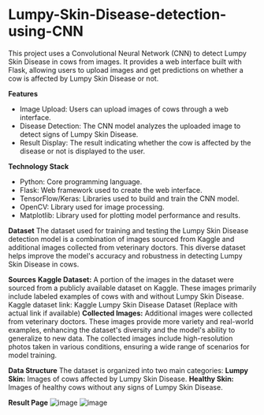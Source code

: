 # Lumpy-Skin-Disease-detection-using-CNN
This project uses a Convolutional Neural Network (CNN) to detect Lumpy Skin Disease in cows from images. It provides a web interface built with Flask, allowing users to upload images and get predictions on whether a cow is affected by Lumpy Skin Disease or not.

**Features**
- Image Upload: Users can upload images of cows through a web interface.
- Disease Detection: The CNN model analyzes the uploaded image to detect signs of Lumpy Skin Disease.
- Result Display: The result indicating whether the cow is affected by the disease or not is displayed to the user.

**Technology Stack**
- Python: Core programming language.
- Flask: Web framework used to create the web interface.
- TensorFlow/Keras: Libraries used to build and train the CNN model.
- OpenCV: Library used for image processing.
- Matplotlib: Library used for plotting model performance and results.

**Dataset**
The dataset used for training and testing the Lumpy Skin Disease detection model is a combination of images sourced from Kaggle and additional images collected from veterinary doctors. This diverse dataset helps improve the model's accuracy and robustness in detecting Lumpy Skin Disease in cows.

**Sources**
**Kaggle Dataset:**
A portion of the images in the dataset were sourced from a publicly available dataset on Kaggle. These images primarily include labeled examples of cows with and without Lumpy Skin Disease.
Kaggle dataset link: Kaggle Lumpy Skin Disease Dataset (Replace with actual link if available)
**Collected Images:**
Additional images were collected from veterinary doctors. These images provide more variety and real-world examples, enhancing the dataset's diversity and the model's ability to generalize to new data.
The collected images include high-resolution photos taken in various conditions, ensuring a wide range of scenarios for model training.

**Data Structure**
The dataset is organized into two main categories:
**Lumpy Skin:** Images of cows affected by Lumpy Skin Disease.
**Healthy Skin:** Images of healthy cows without any signs of Lumpy Skin Disease.

**Result Page**
![image](https://github.com/ganeshlmdawda/Lumpy-Skin-Disease-detection-using-CNN/assets/110297511/7d955e0e-b89c-40ce-a4f5-49f2e76532a6)
![image](https://github.com/ganeshlmdawda/Lumpy-Skin-Disease-detection-using-CNN/assets/110297511/29dd06cf-0fec-4ffd-beca-2d894f64e733)


